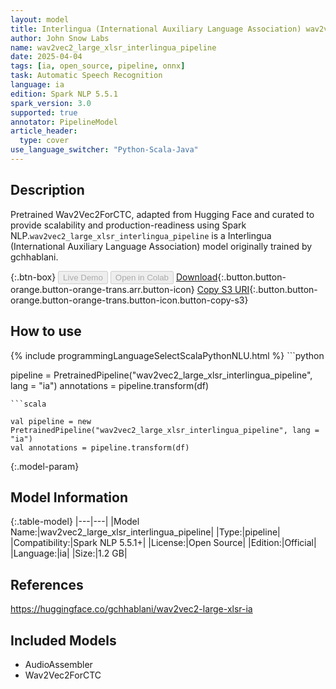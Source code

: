 ```yaml
---
layout: model
title: Interlingua (International Auxiliary Language Association) wav2vec2_large_xlsr_interlingua_pipeline pipeline Wav2Vec2ForCTC from gchhablani
author: John Snow Labs
name: wav2vec2_large_xlsr_interlingua_pipeline
date: 2025-04-04
tags: [ia, open_source, pipeline, onnx]
task: Automatic Speech Recognition
language: ia
edition: Spark NLP 5.5.1
spark_version: 3.0
supported: true
annotator: PipelineModel
article_header:
  type: cover
use_language_switcher: "Python-Scala-Java"
---
```


## Description

Pretrained Wav2Vec2ForCTC, adapted from Hugging Face and curated to provide scalability and production-readiness using Spark NLP.`wav2vec2_large_xlsr_interlingua_pipeline` is a Interlingua (International Auxiliary Language Association) model originally trained by gchhablani.

{:.btn-box}
<button class="button button-orange" disabled>Live Demo</button>
<button class="button button-orange" disabled>Open in Colab</button>
[Download](https://s3.amazonaws.com/auxdata.johnsnowlabs.com/public/models/wav2vec2_large_xlsr_interlingua_pipeline_ia_5.5.1_3.0_1743810333253.zip){:.button.button-orange.button-orange-trans.arr.button-icon}
[Copy S3 URI](s3://auxdata.johnsnowlabs.com/public/models/wav2vec2_large_xlsr_interlingua_pipeline_ia_5.5.1_3.0_1743810333253.zip){:.button.button-orange.button-orange-trans.button-icon.button-copy-s3}

## How to use



<div class="tabs-box" markdown="1">
{% include programmingLanguageSelectScalaPythonNLU.html %}
```python

pipeline = PretrainedPipeline("wav2vec2_large_xlsr_interlingua_pipeline", lang = "ia")
annotations =  pipeline.transform(df)   

```
```scala

val pipeline = new PretrainedPipeline("wav2vec2_large_xlsr_interlingua_pipeline", lang = "ia")
val annotations = pipeline.transform(df)

```
</div>

{:.model-param}
## Model Information

{:.table-model}
|---|---|
|Model Name:|wav2vec2_large_xlsr_interlingua_pipeline|
|Type:|pipeline|
|Compatibility:|Spark NLP 5.5.1+|
|License:|Open Source|
|Edition:|Official|
|Language:|ia|
|Size:|1.2 GB|

## References

https://huggingface.co/gchhablani/wav2vec2-large-xlsr-ia

## Included Models

- AudioAssembler
- Wav2Vec2ForCTC